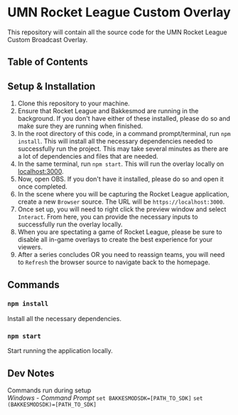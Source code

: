 # UMN Rocket League Custom Overlay

This repository will contain all the source code for the UMN Rocket League Custom Broadcast Overlay.

## Table of Contents

## Setup & Installation

1. Clone this repository to your machine.
2. Ensure that Rocket League and Bakkesmod are running in the background. If you don't have either of these installed, please do so and make sure they are running when finished.
3. In the root directory of this code, in a command prompt/terminal, run `npm install`. This will install all the necessary dependencies needed to successfully run the project. This may take several minutes as there are a lot of dependencies and files that are needed.
4. In the same terminal, run `npm start`. This will run the overlay locally on [localhost:3000](https://localhost:3000).
5. Now, open OBS. If you don't have it installed, please do so and open it once completed.
6. In the scene where you will be capturing the Rocket League application, create a new `Browser` source. The URL will be `https://localhost:3000`.
7. Once set up, you will need to right click the preview window and select `Interact`. From here, you can provide the necessary inputs to successfully run the overlay locally.
8. When you are spectating a game of Rocket League, please be sure to disable all in-game overlays to create the best experience for your viewers.
9. After a series concludes OR you need to reassign teams, you will need to `Refresh` the browser source to navigate back to the homepage.

## Commands

### `npm install`

Install all the necessary dependencies.

### `npm start`

Start running the application locally.

## Dev Notes

Commands run during setup
<br/>
_Windows - Command Prompt_
`set BAKKESMODSDK=[PATH_TO_SDK]`
`set (BAKKESMODSDK)=[PATH_TO_SDK]`
